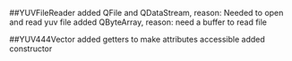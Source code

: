 ##YUVFileReader
added QFile and QDataStream, reason: Needed to open and read yuv file
added QByteArray, reason: need a buffer to read file


##YUV444Vector
added getters to make attributes accessible 
added constructor


